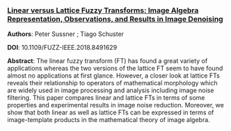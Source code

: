 ### [Linear versus Lattice Fuzzy Transforms: Image Algebra Representation, Observations, and Results in Image Denoising](https://ieeexplore.ieee.org/abstract/document/8491629)


**Authors**: Peter Sussner ; Tiago Schuster

**DOI**: 10.1109/FUZZ-IEEE.2018.8491629

**Abstract**: The linear fuzzy transform (FT) has found a great variety of applications whereas the two versions of the lattice FT seem to have found almost no applications at first glance. However, a closer look at lattice FTs reveals their relationship to operators of mathematical morphology which are widely used in image processing and analysis including image noise filtering. This paper compares linear and lattice FTs in terms of some properties and experimental results in image noise reduction. Moreover, we show that both linear as well as lattice FTs can be expressed in terms of image-template products in the mathematical theory of image algebra.
